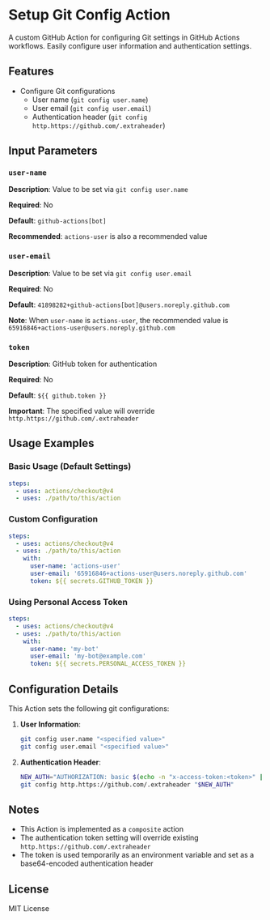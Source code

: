 # Setup Git Config Action

A custom GitHub Action for configuring Git settings in GitHub Actions workflows. Easily configure user information and authentication settings.

## Features

- Configure Git configurations
  - User name (`git config user.name`)
  - User email (`git config user.email`)
  - Authentication header (`git config http.https://github.com/.extraheader`)

## Input Parameters

### `user-name`

**Description**: Value to be set via `git config user.name`

**Required**: No

**Default**: `github-actions[bot]`

**Recommended**: `actions-user` is also a recommended value

### `user-email`

**Description**: Value to be set via `git config user.email`

**Required**: No

**Default**: `41898282+github-actions[bot]@users.noreply.github.com`

**Note**: When `user-name` is `actions-user`, the recommended value is `65916846+actions-user@users.noreply.github.com`

### `token`

**Description**: GitHub token for authentication

**Required**: No

**Default**: `${{ github.token }}`

**Important**: The specified value will override `http.https://github.com/.extraheader`

## Usage Examples

### Basic Usage (Default Settings)

```yaml
steps:
  - uses: actions/checkout@v4
  - uses: ./path/to/this/action
```

### Custom Configuration

```yaml
steps:
  - uses: actions/checkout@v4
  - uses: ./path/to/this/action
    with:
      user-name: 'actions-user'
      user-email: '65916846+actions-user@users.noreply.github.com'
      token: ${{ secrets.GITHUB_TOKEN }}
```

### Using Personal Access Token

```yaml
steps:
  - uses: actions/checkout@v4
  - uses: ./path/to/this/action
    with:
      user-name: 'my-bot'
      user-email: 'my-bot@example.com'
      token: ${{ secrets.PERSONAL_ACCESS_TOKEN }}
```

## Configuration Details

This Action sets the following git configurations:

1. **User Information**:
   ```bash
   git config user.name "<specified value>"
   git config user.email "<specified value>"
   ```

2. **Authentication Header**:
   ```bash
   NEW_AUTH="AUTHORIZATION: basic $(echo -n "x-access-token:<token>" | base64)"
   git config http.https://github.com/.extraheader "$NEW_AUTH"
   ```

## Notes

- This Action is implemented as a `composite` action
- The authentication token setting will override existing `http.https://github.com/.extraheader`
- The token is used temporarily as an environment variable and set as a base64-encoded authentication header

## License

MIT License